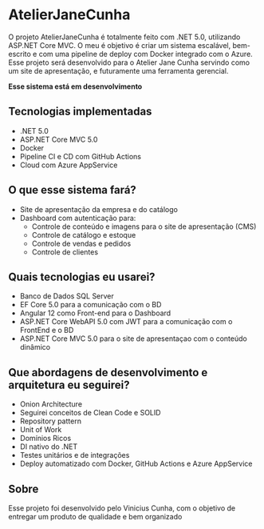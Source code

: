 # AtelierJaneCunha

O projeto AtelierJaneCunha é totalmente feito com .NET 5.0, utilizando ASP.NET Core MVC.
O meu é objetivo é criar um sistema escalável, bem-escrito e com uma pipeline de deploy com Docker integrado com o Azure.
Esse projeto será desenvolvido para o Atelier Jane Cunha servindo como um site de apresentação, e futuramente uma ferramenta gerencial.

__Esse sistema está em desenvolvimento__

## Tecnologias implementadas
* .NET 5.0
* ASP.NET Core MVC 5.0
* Docker
* Pipeline CI e CD com GitHub Actions
* Cloud com Azure AppService

## O que esse sistema fará?
* Site de apresentação da empresa e do catálogo
* Dashboard com autenticação para:
  * Controle de conteúdo e imagens para o site de apresentação (CMS)
  * Controle de catálogo e estoque
  * Controle de vendas e pedidos
  * Controle de clientes
 
 ## Quais tecnologias eu usarei?
 * Banco de Dados SQL Server
 * EF Core 5.0 para a comunicação com o BD
 * Angular 12 como Front-end para o Dashboard
 * ASP.NET Core WebAPI 5.0 com JWT para a comunicação com o FrontEnd e o BD
 * ASP.NET Core MVC 5.0 para o site de apresentaçao com o conteúdo dinâmico
 
 ## Que abordagens de desenvolvimento e arquitetura eu seguirei?
 * Onion Architecture
 * Seguirei conceitos de Clean Code e SOLID
 * Repository pattern
 * Unit of Work
 * Domínios Ricos
 * DI nativo do .NET 
 * Testes unitários e de integrações
 * Deploy automatizado com Docker, GitHub Actions e Azure AppService
 
 ## Sobre
 Esse projeto foi desenvolvido pelo Vinicius Cunha, com o objetivo de entregar um produto de qualidade e bem organizado
